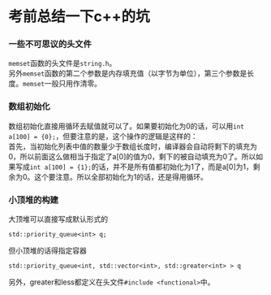 # 考前总结一下c++的坑  
### 一些不可思议的头文件
  
`memset`函数的头文件是`string.h`。  
另外`memset`函数的第二个参数是内存填充值（以字节为单位），第三个参数是长度。`memset`一般只用作清零。  
  
### 数组初始化
  
数组初始化直接用循环去赋值就可以了。如果要初始化为0的话，可以用`int a[100] = {0};`，但要注意的是，这个操作的逻辑是这样的：  
首先，当初始化列表中值的数量少于数组长度时，编译器会自动将剩下的填充为0，所以前面这么做相当于指定了a[0]的值为0，剩下的被自动填充为0了。所以如果写成`int a[100] = {1};`的话，并不是所有值都初始化为1了，而是a[0]为1，剩余为0。这个要注意。所以全部初始化为1的话，还是得用循环。  
  
### 小顶堆的构建
  
大顶堆可以直接写成默认形式的
```
std::priority_queue<int> q;
```
但小顶堆的话得指定容器
```
std::priority_queue<int, std::vector<int>, std::greater<int> > q
```
另外，greater和less都定义在头文件`#include <functional>`中。  
  
